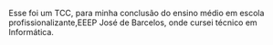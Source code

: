 Esse foi um TCC, para minha conclusão do ensino médio em escola profissionalizante,EEEP José de Barcelos, onde cursei técnico em Informática.
